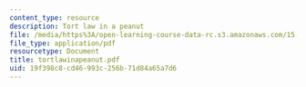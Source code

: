 ```yaml
---
content_type: resource
description: Tort law in a peanut
file: /media/https%3A/open-learning-course-data-rc.s3.amazonaws.com/15-615-law-for-the-entrepreneur-and-manager-spring-2003/19f398c8cd46993c256b71d84a65a7d6_tortlawinapeanut.pdf
file_type: application/pdf
resourcetype: Document
title: tortlawinapeanut.pdf
uid: 19f398c8-cd46-993c-256b-71d84a65a7d6
---
```

